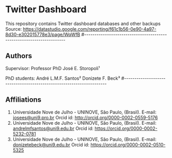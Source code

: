 # Twitter Dashboard
This repository contains Twitter dashboard databases and other backups
Source: https://datastudio.google.com/reporting/f61c1b56-0e90-4a97-8d30-e302015778e3/page/WqWfB
#---------------------------------------------------------------------
## Authors

Supervisor:
Professor PhD José E. Storopoli¹

PhD students:
André L.M.F. Santos²
Donizete F. Beck³
#---------------------------------------------------------------------
## Affiliations

1. Universidade Nove de Julho - UNINOVE, São Paulo, (Brasil). E-mail: josees@uni9.pro.br Orcid id: http://orcid.org/0000-0002-0559-5176
2. Universidade Nove de Julho - UNINOVE, São Paulo, (Brasil). E-mail: andrelmfsantos@uni9.edu.br Orcid id: https://orcid.org/0000-0002-5232-0781
3. Universidade Nove de Julho - UNINOVE, São Paulo, (Brasil). E-mail: donizetebeck@uni9.edu.br Orcid id: https://orcid.org/0000-0002-0510-5325
